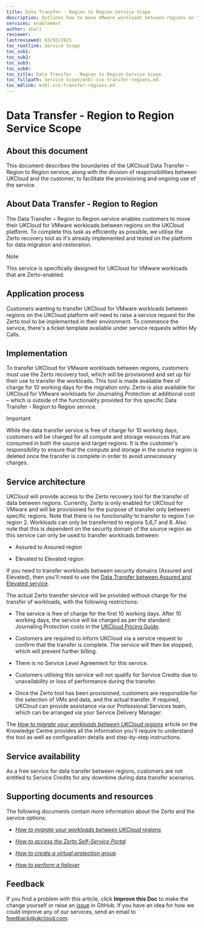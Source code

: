 ```yaml
---
title: Data Transfer - Region to Region Service Scope
description: Outlines how to move VMware workloads between regions on the UKCloud platform
services: enablement
author: shall
reviewer: 
lastreviewed: 03/03/2021
toc_rootlink: Service Scope
toc_sub1: 
toc_sub2:
toc_sub3:
toc_sub4:
toc_title: Data Transfer - Region to Region Service Scope
toc_fullpath: Service Scope/enbl-sco-transfer-regions.md
toc_mdlink: enbl-sco-transfer-regions.md
---
```


# Data Transfer - Region to Region Service Scope

## About this document

This document describes the boundaries of the UKCloud Data Transfer – Region to Region service, along with the division of responsibilities between UKCloud and the customer, to facilitate the provisioning and ongoing use of the service.

## About Data Transfer - Region to Region

The Data Transfer – Region to Region service enables customers to move their UKCloud for VMware workloads between regions on the UKCloud platform. To complete this task as efficiently as possible, we utilise the Zerto recovery tool as it's already implemented and tested on the platform for data migration and restoration.

> [!NOTE]
> This service is specifically designed for UKCloud for VMware workloads that are Zerto-enabled.

## Application process

Customers wanting to transfer UKCloud for VMware workloads between regions on the UKCloud platform will need to raise a service request for the Zerto tool to be implemented in their environment. To commence the service, there's a ticket template available under service requests within My Calls.

## Implementation

To transfer UKCloud for VMware workloads between regions, customers must use the Zerto recovery tool, which will be provisioned and set up for their use to transfer the workloads. This tool is made available free of charge for 10 working days for the migration only. Zerto is also available for UKCloud for VMware workloads for Journaling Protection at additional cost – which is outside of the functionality provided for this specific Data Transfer - Region to Region service.

> [!IMPORTANT]
> While the data transfer service is free of charge for 10 working days, customers will be charged for all compute and storage resources that are consumed in both the source and target regions. It is the customer's responsibility to ensure that the compute and storage in the source region is deleted once the transfer is complete in order to avoid unnecessary charges.

## Service architecture

UKCloud will provide access to the Zerto recovery tool for the transfer of data between regions. Currently, Zerto is only enabled for UKCloud for VMware and will be provisioned for the purpose of transfer only between specific regions. Note that there is no functionality to transfer to region 1 or region 2. Workloads can only be transferred to regions 5,6,7 and 8. Also note that this is dependent on the security domain of the source region as this service can only be used to transfer workloads between:

- Assured to Assured region

- Elevated to Elevated region

If you need to transfer workloads between security domains (Assured and Elevated), then you'll need to use the [Data Transfer between Assured and Elevated service](enbl-sco-transfer-assured-elevated.md).

The actual Zerto transfer service will be provided without charge for the transfer of workloads, with the following restrictions:

- The service is free of charge for the first 10 working days. After 10 working days, the service will be charged as per the standard Journaling Protection costs in the [UKCloud Pricing Guide](https://ukcloud.com/pricing-guide).

- Customers are required to inform UKCloud via a service request to confirm that the transfer is complete. The service will then be stopped, which will prevent further billing.

- There is no Service Level Agreement for this service.

- Customers utilising this service will not qualify for Service Credits due to unavailability or loss of performance during the transfer.

- Once the Zerto tool has been provisioned, customers are responsible for the selection of VMs and data, and the actual transfer. If required, UKCloud can provide assistance via our Professional Services team, which can be arranged via your Service Delivery Manager.

The [*How to migrate your workloads between UKCloud regions*](../vmware/vmw-how-zerto-migrate-between-regions.md) article on the Knowledge Centre provides all the information you'll require to understand the tool as well as configuration details and step-by-step instructions.

## Service availability

As a free service for data transfer between regions, customers are not entitled to Service Credits for any downtime during data transfer scenarios.

## Supporting documents and resources

The following documents contain more information about the Zerto and the service options:

- [*How to migrate your workloads between UKCloud regions*](../vmware/vmw-how-zerto-migrate-between-regions.md)

- [*How to access the Zerto Self-Service Portal*](../vmware/vmw-how-zerto-access-zssp.md)

- [*How to create a virtual protection group*](../vmware/vmw-how-zerto-create-vpg.md)

- [*How to perform a failover*](../vmware/vmw-how-zerto-perform-failover.md)

## Feedback

If you find a problem with this article, click **Improve this Doc** to make the change yourself or raise an [issue](https://github.com/UKCloud/documentation/issues) in GitHub. If you have an idea for how we could improve any of our services, send an email to <feedback@ukcloud.com>.
